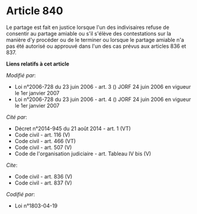 # Article 840

Le partage est fait en justice lorsque l'un des indivisaires refuse de consentir au partage amiable ou s'il s'élève des
contestations sur la manière d'y procéder ou de le terminer ou lorsque le partage amiable n'a pas été autorisé ou approuvé
dans l'un des cas prévus aux articles 836 et 837.

**Liens relatifs à cet article**

_Modifié par_:

  - Loi n°2006-728 du 23 juin 2006 - art. 3 () JORF 24 juin 2006 en vigueur le 1er janvier 2007
  - Loi n°2006-728 du 23 juin 2006 - art. 4 () JORF 24 juin 2006 en vigueur le 1er janvier 2007

_Cité par_:

  - Décret n°2014-945 du 21 août 2014 - art. 1 (VT)
  - Code civil - art. 116 (V)
  - Code civil - art. 466 (VT)
  - Code civil - art. 507 (V)
  - Code de l'organisation judiciaire - art. Tableau IV bis (V)

_Cite_:

  - Code civil - art. 836 (V)
  - Code civil - art. 837 (V)

_Codifié par_:

  - Loi n°1803-04-19
